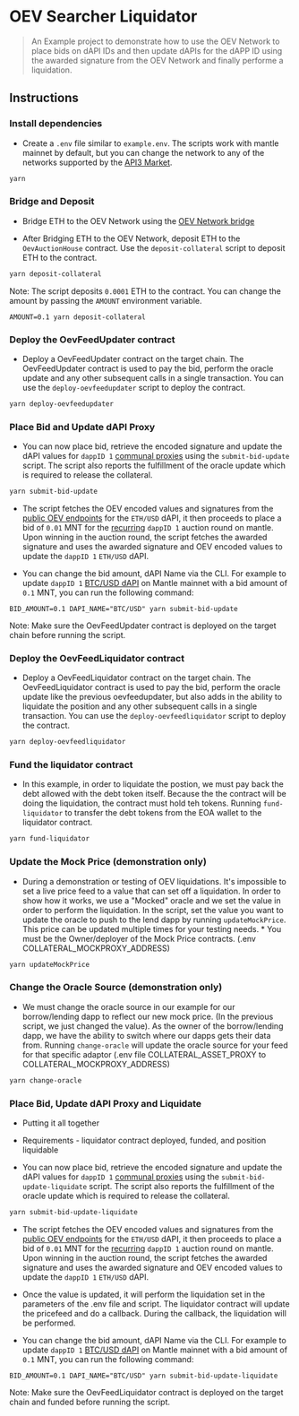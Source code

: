 # OEV Searcher Liquidator

>   An Example project to demonstrate how to use the OEV Network to place bids on dAPI IDs and then update dAPIs for the dAPP ID using the awarded signature from the OEV Network and finally performe a liquidation.

## Instructions

### Install dependencies

- Create a `.env` file similar to `example.env`. The scripts work with mantle mainnet by default, but you can change the network to any of the networks supported by the [API3 Market](market.api3.org).

```bash
yarn
```
### Bridge and Deposit

- Bridge ETH to the OEV Network using the [OEV Network bridge](https://oev-network.bridge.caldera.xyz/)

- After Bridging ETH to the OEV Network, deposit ETH to the `OevAuctionHouse` contract. Use the `deposit-collateral` script to deposit ETH to the contract.

```bash
yarn deposit-collateral
```

Note: The script deposits `0.0001` ETH to the contract. You can change the amount by passing the `AMOUNT` environment variable.

```
AMOUNT=0.1 yarn deposit-collateral 
```
### Deploy the OevFeedUpdater contract

- Deploy a OevFeedUpdater contract on the target chain. The OevFeedUpdater contract is used to pay the bid, perform the oracle update and any other subsequent calls in a single transaction. You can use the `deploy-oevfeedupdater` script to deploy the contract.
```bash
yarn deploy-oevfeedupdater
```

### Place Bid and Update dAPI Proxy

- You can now place bid, retrieve the encoded signature and update the dAPI values for `dappID 1` [communal proxies](https://docs.api3.org/dapps/integration/contract-integration.html#api3readerproxyv1) using the `submit-bid-update` script. The script also reports the fulfillment of the oracle update which is required to release the collateral.

```bash
yarn submit-bid-update
```

- The script fetches the OEV encoded values and signatures from the [public OEV endpoints](https://docs.api3.org/oev-searchers/in-depth/dapis/#oev-endpoints) for the `ETH/USD` dAPI, it then proceeds to place a bid of `0.01` MNT for the [recurring](https://docs.api3.org/oev-searchers/in-depth/oev-searching.html#auction-schedule) `dappID 1` auction round on mantle. Upon winning in the auction round, the script fetches the awarded signature and uses the awarded signature and OEV encoded values to update the `dappID 1` `ETH/USD` dAPI. 

- You can change the bid amount, dAPI Name via the CLI. For example to update `dappID 1` [BTC/USD dAPI](https://market.api3.org/mantle/btc-usd) on Mantle mainnet with a bid amount of `0.1` MNT, you can run the following command:

```
BID_AMOUNT=0.1 DAPI_NAME="BTC/USD" yarn submit-bid-update
```

Note: Make sure the OevFeedUpdater contract is deployed on the target chain before running the script.

### Deploy the OevFeedLiquidator contract

- Deploy a OevFeedLiquidator contract on the target chain. The OevFeedLiquidator contract is used to pay the bid, perform the oracle update like the previous oevfeedupdater, but also adds in the ability to liquidate the position and any other subsequent calls in a single transaction. You can use the `deploy-oevfeedliquidator` script to deploy the contract.
```bash
yarn deploy-oevfeedliquidator
```

### Fund the liquidator contract

- In this example, in order to liquidate the postion, we must pay back the debt allowed with the debt token  itself.  Because the the contract will be doing the liquidation, the contract must hold teh tokens.  Running `fund-liquidator` to transfer the debt tokens from the EOA wallet to the liquidator contract.
```bash
yarn fund-liquidator
```

### Update the Mock Price (demonstration only)

- During a demonstration or testing of OEV liquidations.  It's impossible to set a live price feed to a value that can set off a liquidation.  In order to show how it works, we use a "Mocked" oracle and we set the value in order to perform the liquidation. In the script, set the value you want to update the oracle to push to the lend dapp by running `updateMockPrice`.  This price can be updated multiple times for your testing needs. * You must be the Owner/deployer of the Mock Price contracts. (.env COLLATERAL_MOCKPROXY_ADDRESS)
```bash
yarn updateMockPrice
```

### Change the Oracle Source (demonstration only)

- We must change the oracle source in our example for our borrow/lending dapp to reflect our new mock price. (In the previous script, we just changed the value).  As the owner of the borrow/lending dapp, we have the ability to switch where our dapps gets their data from.  Running `change-oracle` will update the oracle source for your feed for that specific adaptor (.env file COLLATERAL_ASSET_PROXY to COLLATERAL_MOCKPROXY_ADDRESS)
```bash
yarn change-oracle
```

### Place Bid, Update dAPI Proxy and Liquidate
- Putting it all together
- Requirements - liquidator contract deployed, funded, and position liquidable

- You can now place bid, retrieve the encoded signature and update the dAPI values for `dappID 1` [communal proxies](https://docs.api3.org/dapps/integration/contract-integration.html#api3readerproxyv1) using the `submit-bid-update-liquidate` script. The script also reports the fulfillment of the oracle update which is required to release the collateral.

```bash
yarn submit-bid-update-liquidate
```

- The script fetches the OEV encoded values and signatures from the [public OEV endpoints](https://docs.api3.org/oev-searchers/in-depth/dapis/#oev-endpoints) for the `ETH/USD` dAPI, it then proceeds to place a bid of `0.01` MNT for the [recurring](https://docs.api3.org/oev-searchers/in-depth/oev-searching.html#auction-schedule) `dappID 1` auction round on mantle. Upon winning in the auction round, the script fetches the awarded signature and uses the awarded signature and OEV encoded values to update the `dappID 1` `ETH/USD` dAPI.

- Once the value is updated, it will perform the liquidation set in the parameters of the .env file and script.  The liquidator contract will update the pricefeed and do a callback.  During the callback, the liquidation will be performed. 

- You can change the bid amount, dAPI Name via the CLI. For example to update `dappID 1` [BTC/USD dAPI](https://market.api3.org/mantle/btc-usd) on Mantle mainnet with a bid amount of `0.1` MNT, you can run the following command:

```
BID_AMOUNT=0.1 DAPI_NAME="BTC/USD" yarn submit-bid-update-liquidate
```

Note: Make sure the OevFeedLiquidator contract is deployed on the target chain and funded before running the script.